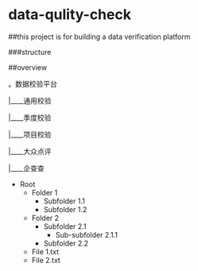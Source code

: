 # data-qulity-check

##this project is for building a data verification platform

###structure

##overview

。数据校验平台

 |____通用校验
 
 |____季度校验
 
 |____项目校验
 
  |____大众点评
   
  |____企查查
- Root
    - Folder 1
        - Subfolder 1.1
        - Subfolder 1.2
    - Folder 2
        - Subfolder 2.1
            - Sub-subfolder 2.1.1
        - Subfolder 2.2
    - File 1.txt
    - File 2.txt

   
